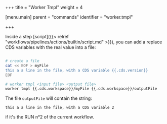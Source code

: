 +++
title = "Worker Tmpl"
weight = 4

[menu.main]
parent = "commands"
identifier = "worker.tmpl"

+++

Inside a step [script]({{< relref "workflows/pipelines/actions/builtin/script.md" >}}), you can add a replace CDS variables with the real value into a file:

```bash

# create a file
cat << EOF > myFile
this a a line in the file, with a CDS variable {{.cds.version}}
EOF

# worker tmpl <input file> <output file>
worker tmpl {{.cds.workspace}}/myFile {{.cds.workspace}}/outputFile
```

The file `outputFile` will contain the string:

```
this a a line in the file, with a CDS variable 2
```

if it's the RUN n°2 of the current workflow.